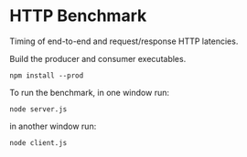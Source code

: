 # HTTP Benchmark
Timing of end-to-end and request/response HTTP latencies.


Build the producer and consumer executables.
```
npm install --prod
```

To run the benchmark, in one window run:
```
node server.js
```

in another window run:
```
node client.js
```
